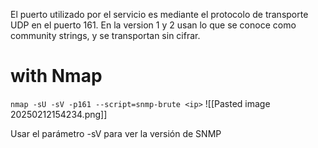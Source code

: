 
El puerto utilizado por el servicio es mediante el protocolo de transporte UDP en el puerto 161.
En la version 1 y 2 usan lo que se conoce como community strings, y se transportan sin cifrar.
# with Nmap

`nmap -sU -sV -p161 --script=snmp-brute <ip>`
![[Pasted image 20250212154234.png]]

Usar el parámetro -sV para ver la versión de SNMP